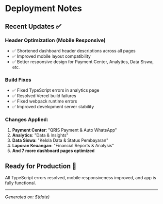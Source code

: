 # Deployment Notes

## Recent Updates ✅

### Header Optimization (Mobile Responsive)
- ✅ Shortened dashboard header descriptions across all pages
- ✅ Improved mobile layout compatibility  
- ✅ Better responsive design for Payment Center, Analytics, Data Siswa, etc.

### Build Fixes
- ✅ Fixed TypeScript errors in analytics page
- ✅ Resolved Vercel build failures  
- ✅ Fixed webpack runtime errors
- ✅ Improved development server stability

### Changes Applied:
1. **Payment Center**: "QRIS Payment & Auto WhatsApp" 
2. **Analytics**: "Data & Insights"
3. **Data Siswa**: "Kelola Data & Status Pembayaran"
4. **Laporan Keuangan**: "Financial Reports & Analysis"
5. **And 7 more dashboard pages optimized**

## Ready for Production 🚀

All TypeScript errors resolved, mobile responsiveness improved, and app is fully functional.

---
*Generated on: $(date)*
